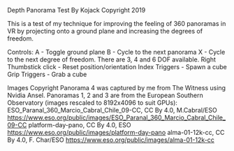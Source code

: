 Depth Panorama Test
By Kojack
Copyright 2019

This is a test of my technique for improving the feeling of 360 panoramas in VR by projecting onto a ground plane and increasing the degrees of freedom.

Controls:
A - Toggle ground plane
B - Cycle to the next panorama
X - Cycle to the next degree of freedom. There are 3, 4 and 6 DOF available.
Right Thumbstick click - Reset position/orientation
Index Triggers - Spawn a cube
Grip Triggers - Grab a cube

Images Copyright
Panorama 4 was captured by me from The Witness using Nvidia Ansel.
Panoramas 1, 2 and 3 are from the European Southern Observatory (images rescaled to 8192x4096 to suit GPUs):
ESO_Paranal_360_Marcio_Cabral_Chile_09-CC, CC By 4.0, M.Cabral/ESO
https://www.eso.org/public/images/ESO_Paranal_360_Marcio_Cabral_Chile_09-CC
platform-day-pano, CC By 4.0, ESO
https://www.eso.org/public/images/platform-day-pano
alma-01-12k-cc, CC By 4.0, F. Char/ESO
https://www.eso.org/public/images/alma-01-12k-cc
